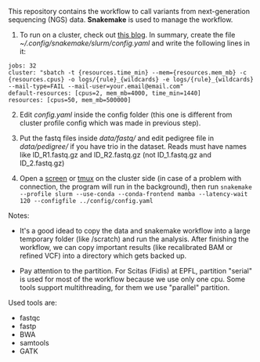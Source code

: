 This repository contains the workflow to call variants from next-generation sequencing (NGS) data. 
**Snakemake** is used to manage the workflow. 



1. To run on a cluster, check out [this blog](https://www.sichong.site/workflow/2021/11/08/how-to-manage-workflow-with-resource-constraint.html). In summary, create the file *~/.config/snakemake/slurm/config.yaml* and write the following lines in it:

```
jobs: 32
cluster: "sbatch -t {resources.time_min} --mem={resources.mem_mb} -c {resources.cpus} -o logs/{rule}_{wildcards} -e logs/{rule}_{wildcards} --mail-type=FAIL --mail-user=your.email@email.com"
default-resources: [cpus=2, mem_mb=4000, time_min=1440]
resources: [cpus=50, mem_mb=500000]
```

2. Edit *config.yaml* inside the config folder (this one is different from cluster profile config which was made in previous step).

3. Put the fastq files inside *data/fastq/* and edit pedigree file in *data/pedigree/* if you have trio in the dataset. Reads must have names like ID_R1.fastq.gz and ID_R2.fastq.gz (not ID_1.fastq.gz and ID_2.fastq.gz) 

4. Open a [screen](https://linux.die.net/man/1/screen) or [tmux](https://man7.org/linux/man-pages/man1/tmux.1.html) on the cluster side (in case of a problem with connection, the program will run in the background), then run  `snakemake --profile slurm --use-conda --conda-frontend mamba --latency-wait 120 --configfile ../config/config.yaml`

Notes:
* It's a good idead to copy the data and snakemake workflow into a large temporary folder (like /scratch) and run the analysis. After finishing the workflow, we can copy important results (like recalibrated BAM or refined VCF) into a directory which gets backed up.

* Pay attention to the partition. For Scitas (Fidis) at EPFL, partition "serial" is used for most of the workflow because we use only one cpu. Some tools support multithreading, for them we use "parallel" partition.

Used tools are:
* fastqc
* fastp
* BWA
* samtools
* GATK